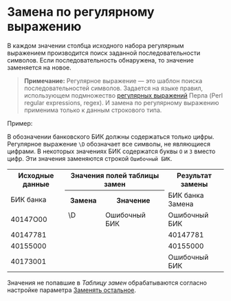 # Замена по регулярному выражению

В каждом значении столбца исходного набора регулярным выражением производится поиск заданной последовательности символов. Если последовательность обнаружена, то значение заменяется на новое.

> **Примечание:** Регулярное выражение — это шаблон поиска последовательностей символов. Задается на языке правил, использующем подмножество [регулярных выражений](https://ru.wikipedia.org/wiki/%D0%A0%D0%B5%D0%B3%D1%83%D0%BB%D1%8F%D1%80%D0%BD%D1%8B%D0%B5_%D0%B2%D1%8B%D1%80%D0%B0%D0%B6%D0%B5%D0%BD%D0%B8%D1%8F) Перла (Perl regular expressions, regex). И замена по регулярному выражению применима только к данным строкового типа.

Пример:

В обозначении банковского БИК должны содержаться только цифры. Регулярное выражение `\D` обозначает все символы, не являющиеся цифрами. В некоторых значениях БИК содержатся буквы `О` и `З` вместо цифр. Эти значения заменяются строкой `Ошибочный БИК`.

 <table>
 <tr><th>Исходные данные</th><th colspan="2">Значения полей таблицы замен</th><th>Результат замены</th></tr>
 <tr><td>БИК банка</td><th>Замена</th><th>Значение</th><td>БИК банка Замена</td></tr>
 <tr><td>40147О00</td><td rowspan="4" valign="top">\D</td><td Rowspan="4" valign="top">Ошибочный БИК</td><td>Ошибочный БИК</td></tr>
 <tr><td>40147781</td><td>40147781</td></tr>
 <tr><td>40155000</td><td>40155000</td></tr>
 <tr><td>4017З001</td><td>Ошибочный БИК</td></tr>
</table>

Значения не попавшие в *Таблицу замен* обрабатываются согласно настройке параметра [Заменять остальное](./other-match.md).